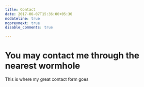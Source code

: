 ```yaml
---
title: Contact
date: 2017-06-07T15:36:00+05:30
nodateline: true
noprevnext: true
disable_comments: true

---
```


# You may contact me through the nearest wormhole

This is where my great contact form goes

